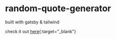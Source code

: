 # random-quote-generator

built with gatsby & tailwind

check it out [here](https://priceless-jackson-8e782f.netlify.com/){:target="_blank"}
